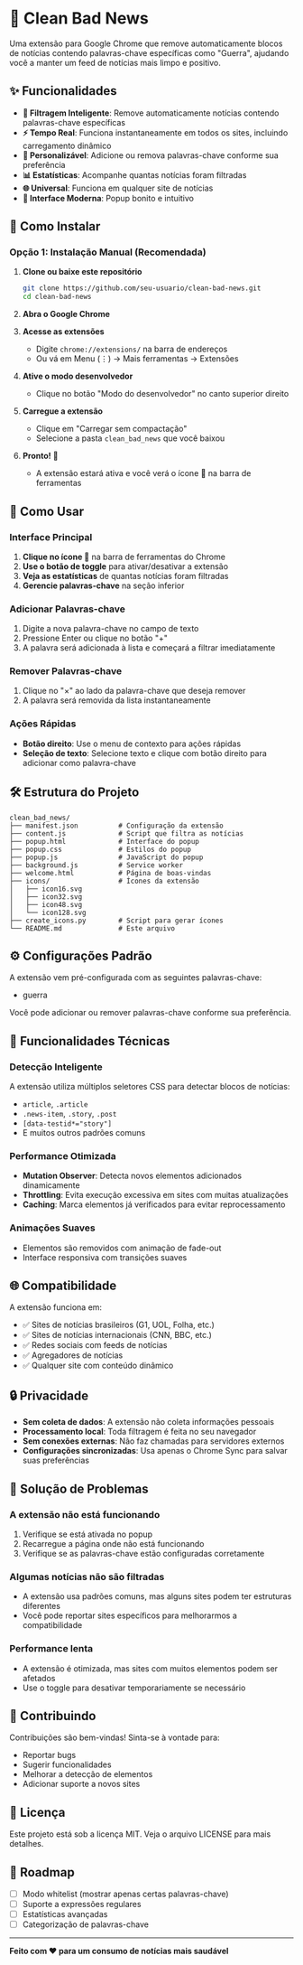 # 🧹 Clean Bad News

Uma extensão para Google Chrome que remove automaticamente blocos de notícias contendo palavras-chave específicas como "Guerra", ajudando você a manter um feed de notícias mais limpo e positivo.

## ✨ Funcionalidades

- **🎯 Filtragem Inteligente**: Remove automaticamente notícias contendo palavras-chave específicas
- **⚡ Tempo Real**: Funciona instantaneamente em todos os sites, incluindo carregamento dinâmico
- **🔧 Personalizável**: Adicione ou remova palavras-chave conforme sua preferência
- **📊 Estatísticas**: Acompanhe quantas notícias foram filtradas
- **🌐 Universal**: Funciona em qualquer site de notícias
- **🎨 Interface Moderna**: Popup bonito e intuitivo

## 🚀 Como Instalar

### Opção 1: Instalação Manual (Recomendada)

1. **Clone ou baixe este repositório**
   ```bash
   git clone https://github.com/seu-usuario/clean-bad-news.git
   cd clean-bad-news
   ```

2. **Abra o Google Chrome**

3. **Acesse as extensões**
   - Digite `chrome://extensions/` na barra de endereços
   - Ou vá em Menu (⋮) → Mais ferramentas → Extensões

4. **Ative o modo desenvolvedor**
   - Clique no botão "Modo do desenvolvedor" no canto superior direito

5. **Carregue a extensão**
   - Clique em "Carregar sem compactação"
   - Selecione a pasta `clean_bad_news` que você baixou

6. **Pronto! 🎉**
   - A extensão estará ativa e você verá o ícone 🧹 na barra de ferramentas

## 📱 Como Usar

### Interface Principal
1. **Clique no ícone 🧹** na barra de ferramentas do Chrome
2. **Use o botão de toggle** para ativar/desativar a extensão
3. **Veja as estatísticas** de quantas notícias foram filtradas
4. **Gerencie palavras-chave** na seção inferior

### Adicionar Palavras-chave
1. Digite a nova palavra-chave no campo de texto
2. Pressione Enter ou clique no botão "+"
3. A palavra será adicionada à lista e começará a filtrar imediatamente

### Remover Palavras-chave
1. Clique no "×" ao lado da palavra-chave que deseja remover
2. A palavra será removida da lista instantaneamente

### Ações Rápidas
- **Botão direito**: Use o menu de contexto para ações rápidas
- **Seleção de texto**: Selecione texto e clique com botão direito para adicionar como palavra-chave

## 🛠️ Estrutura do Projeto

```
clean_bad_news/
├── manifest.json          # Configuração da extensão
├── content.js             # Script que filtra as notícias
├── popup.html             # Interface do popup
├── popup.css              # Estilos do popup
├── popup.js               # JavaScript do popup
├── background.js          # Service worker
├── welcome.html           # Página de boas-vindas
├── icons/                 # Ícones da extensão
│   ├── icon16.svg
│   ├── icon32.svg
│   ├── icon48.svg
│   └── icon128.svg
├── create_icons.py        # Script para gerar ícones
└── README.md              # Este arquivo
```

## ⚙️ Configurações Padrão

A extensão vem pré-configurada com as seguintes palavras-chave:
- guerra

Você pode adicionar ou remover palavras-chave conforme sua preferência.

## 🔧 Funcionalidades Técnicas

### Detecção Inteligente
A extensão utiliza múltiplos seletores CSS para detectar blocos de notícias:
- `article`, `.article`
- `.news-item`, `.story`, `.post`
- `[data-testid*="story"]`
- E muitos outros padrões comuns

### Performance Otimizada
- **Mutation Observer**: Detecta novos elementos adicionados dinamicamente
- **Throttling**: Evita execução excessiva em sites com muitas atualizações
- **Caching**: Marca elementos já verificados para evitar reprocessamento

### Animações Suaves
- Elementos são removidos com animação de fade-out
- Interface responsiva com transições suaves

## 🌐 Compatibilidade

A extensão funciona em:
- ✅ Sites de notícias brasileiros (G1, UOL, Folha, etc.)
- ✅ Sites de notícias internacionais (CNN, BBC, etc.)
- ✅ Redes sociais com feeds de notícias
- ✅ Agregadores de notícias
- ✅ Qualquer site com conteúdo dinâmico

## 🔒 Privacidade

- **Sem coleta de dados**: A extensão não coleta informações pessoais
- **Processamento local**: Toda filtragem é feita no seu navegador
- **Sem conexões externas**: Não faz chamadas para servidores externos
- **Configurações sincronizadas**: Usa apenas o Chrome Sync para salvar suas preferências

## 🐛 Solução de Problemas

### A extensão não está funcionando
1. Verifique se está ativada no popup
2. Recarregue a página onde não está funcionando
3. Verifique se as palavras-chave estão configuradas corretamente

### Algumas notícias não são filtradas
- A extensão usa padrões comuns, mas alguns sites podem ter estruturas diferentes
- Você pode reportar sites específicos para melhorarmos a compatibilidade

### Performance lenta
- A extensão é otimizada, mas sites com muitos elementos podem ser afetados
- Use o toggle para desativar temporariamente se necessário

## 🤝 Contribuindo

Contribuições são bem-vindas! Sinta-se à vontade para:
- Reportar bugs
- Sugerir funcionalidades
- Melhorar a detecção de elementos
- Adicionar suporte a novos sites

## 📄 Licença

Este projeto está sob a licença MIT. Veja o arquivo LICENSE para mais detalhes.

## 🎯 Roadmap

- [ ] Modo whitelist (mostrar apenas certas palavras-chave)
- [ ] Suporte a expressões regulares
- [ ] Estatísticas avançadas
- [ ] Categorização de palavras-chave

---

**Feito com ❤️ para um consumo de notícias mais saudável** 